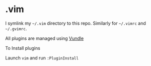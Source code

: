 # .vim

I symlink my `~/.vim` directory to this repo.  Similarly for `~/.vimrc` and `~/.gvimrc`.

All plugins are managed using [Vundle](https://github.com/VundleVim/Vundle.vim)

To Install plugins

Launch `vim` and run `:PluginInstall`

